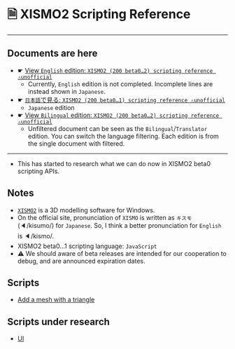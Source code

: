 # 🗎 XISMO2 Scripting Reference

---

## Documents are here

* ☛ [View `English` edition: `XISMO2 (200 beta0…2) scripting reference ⚠unofficial`](https://docs.google.com/spreadsheets/d/15iRxYjnTAIRpqjtBdDbEdUqzod1HyyzmER6Wc-kFkK8/edit#gid=0&fvid=1973063682)
  * Currently, `English` edition is not completed. Incomplete lines are instead shown in `Japanese`.
* ☛ [`日本語`で見る: `XISMO2 (200 beta0…1) scripting reference ⚠unofficial`](https://docs.google.com/spreadsheets/d/15iRxYjnTAIRpqjtBdDbEdUqzod1HyyzmER6Wc-kFkK8/edit#gid=0&fvid=1464840588)
  * `Japanese` edition
* ☛ [View `Bilingual` edition: `XISMO2 (200 beta0…2) scripting reference ⚠unofficial`](https://docs.google.com/spreadsheets/d/15iRxYjnTAIRpqjtBdDbEdUqzod1HyyzmER6Wc-kFkK8/edit#gid=0)
  * Unfiltered document can be seen as the `Bilingual`/`Translator` edition. You can switch the language filtering. Each edition is from the single document with filtered.
<!--
* ☛ [View Bilingual HTML edition: XISMO2 (200 beta0…2) scripting reference ⚠unofficial](https://docs.google.com/spreadsheets/d/e/2PACX-1vS7vmFWuCe1hBmJOXQVLh3zmJnjESsNqpEkrjaJCssycu5RVZQM17eDLmssk7waIpwMflqYuR26VRCw/pubhtml)
-->

---

* This has started to research what we can do now in XISMO2 beta0 scripting APIs.

## Notes

* [`XISMO2`](http://mqdl.jpn.org/) is a 3D modelling software for Windows.
* On the official site, pronunciation of `XISMO` is written as `キスモ` (🔈/kisumo/) for `Japanese`. So, I think a better pronunciation for `English` is 🔈/kismo/.
* XISMO2 beta0…1 scripting language: `JavaScript`
* ⚠ We should aware of beta releases are intended for our cooperation to debug, and are announced expiration dates.

## Scripts

* [Add a mesh with a triangle](https://gist.github.com/xelfia/4d494ac2eb6ac1fe73d567728e2bdad1)

## Scripts under research

* [UI](https://gist.github.com/xelfia/12878e11460368f813d7b7202f0d420a)
